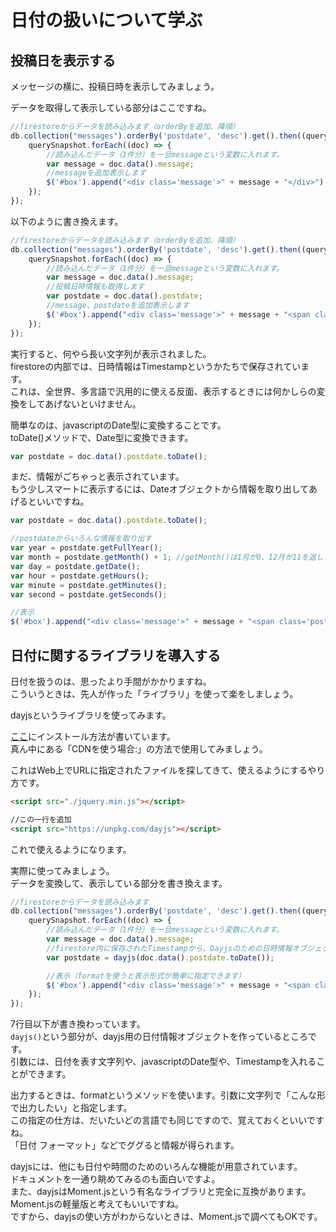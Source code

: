 # 日付の扱いについて学ぶ

## 投稿日を表示する
メッセージの横に、投稿日時を表示してみましょう。

データを取得して表示している部分はここですね。

```js
//firestoreからデータを読み込みます（orderByを追加、降順）
db.collection("messages").orderBy('postdate', 'desc').get().then((querySnapshot) => {
    querySnapshot.forEach((doc) => {
        //読み込んだデータ（1件分）を一旦messageという変数に入れます。
        var message = doc.data().message;
        //messageを追加表示します
        $('#box').append("<div class='message'>" + message + "</div>");
    });
});
```

以下のように書き換えます。

```js
//firestoreからデータを読み込みます（orderByを追加、降順）
db.collection("messages").orderBy('postdate', 'desc').get().then((querySnapshot) => {
    querySnapshot.forEach((doc) => {
        //読み込んだデータ（1件分）を一旦messageという変数に入れます。
        var message = doc.data().message;
        //投稿日時情報も取得します
        var postdate = doc.data().postdate;
        //message、postdateを追加表示します
        $('#box').append("<div class='message'>" + message + "<span class='postdate'>" + postdate + "</span></div>");
    });
});
```

実行すると、何やら長い文字列が表示されました。    
firestoreの内部では、日時情報はTimestampというかたちで保存されています。  
これは、全世界、多言語で汎用的に使える反面、表示するときには何かしらの変換をしてあげないといけません。

簡単なのは、javascriptのDate型に変換することです。  
toDate()メソッドで、Date型に変換できます。

```js
var postdate = doc.data().postdate.toDate();
```

まだ、情報がごちゃっと表示されています。  
もう少しスマートに表示するには、Dateオブジェクトから情報を取り出してあげるといいですね。

```js
var postdate = doc.data().postdate.toDate();

//postdateからいろんな情報を取り出す
var year = postdate.getFullYear();
var month = postdate.getMonth() + 1; //getMonth()は1月が0、12月が11を返します
var day = postdate.getDate();
var hour = postdate.getHours();
var minute = postdate.getMinutes();
var second = postdate.getSeconds();

//表示
$('#box').append("<div class='message'>" + message + "<span class='postdate'>" + year + "/" + month + "/" + day + " " + hour + ":" + minute + ":" + second + "</span></div>");
```

## 日付に関するライブラリを導入する

日付を扱うのは、思ったより手間がかかりますね。  
こういうときは、先人が作った「ライブラリ」を使って楽をしましょう。

dayjsというライブラリを使ってみます。

[ここ](https://github.com/iamkun/dayjs/blob/master/docs/ja/Installation.md)にインストール方法が書いています。  
真ん中にある「CDNを使う場合:」の方法で使用してみましょう。

これはWeb上でURLに指定されたファイルを探してきて、使えるようにするやり方です。

```html
<script src="./jquery.min.js"></script>

//この一行を追加
<script src="https://unpkg.com/dayjs"></script>
```

これで使えるようになります。

実際に使ってみましょう。  
データを変換して、表示している部分を書き換えます。

```js
//firestoreからデータを読み込みます
db.collection("messages").orderBy('postdate', 'desc').get().then((querySnapshot) => {
    querySnapshot.forEach((doc) => {
        //読み込んだデータ（1件分）を一旦messageという変数に入れます。
        var message = doc.data().message;
        //firestore内に保存されたTimestampから、Dayjsのための日時情報オブジェクトを取得する
        var postdate = dayjs(doc.data().postdate.toDate());

        //表示（formatを使うと表示形式が簡単に指定できます）
        $('#box').append("<div class='message'>" + message + "<span class='postdate'>" + postdate.format('YYYY/MM/DD HH:mm:ss') + "</span></div>");
    });
});
```

7行目以下が書き換わっています。  
```dayjs()```という部分が、dayjs用の日付情報オブジェクトを作っているところです。  
引数には、日付を表す文字列や、javascriptのDate型や、Timestampを入れることができます。  

出力するときは、formatというメソッドを使います。引数に文字列で「こんな形で出力したい」と指定します。  
この指定の仕方は、だいたいどの言語でも同じですので、覚えておくといいですね。  
「日付 フォーマット」などでググると情報が得られます。

dayjsには、他にも日付や時間のためのいろんな機能が用意されています。  
ドキュメントを一通り眺めてみるのも面白いですよ。  
また、dayjsはMoment.jsという有名なライブラリと完全に互換があります。Moment.jsの軽量版と考えてもいいですね。  
ですから、dayjsの使い方がわからないときは、Moment.jsで調べてもOKです。
